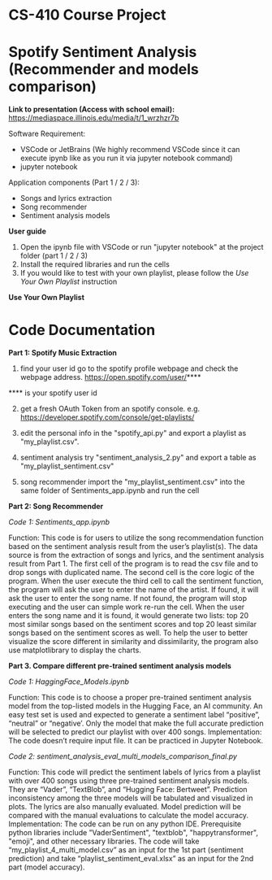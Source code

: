 # CS-410 Course Project
# Spotify Sentiment Analysis (Recommender and models comparison)

**Link to presentation (Access with school email):**
https://mediaspace.illinois.edu/media/t/1_wrzhzr7b

Software Requirement:
- VSCode or JetBrains (We highly recommend VSCode since it can execute ipynb like as you run it via jupyter notebook command)
- jupyter notebook 

Application components (Part 1 / 2 / 3):
- Songs and lyrics extraction
- Song recommender
- Sentiment analysis models

**User guide**
1. Open the ipynb file with VSCode or run "jupyter notebook" at the project folder (part 1 / 2 / 3)
2. Install the required libraries and run the cells
3. If you would like to test with your own playlist, please follow the *Use Your Own Playlist* instruction


**Use Your Own Playlist**


# Code Documentation

**Part 1: Spotify Music Extraction**
1. find your user id
go to the spotify profile webpage and check the webpage address. https://open.spotify.com/user/****

**** is your spotify user id 

2. get a fresh OAuth Token
from an spotify console. e.g. https://developer.spotify.com/console/get-playlists/

3. edit the personal info in the "spotify_api.py" and export a playlist as "my_playlist.csv". 

4. sentiment analysis
try "sentiment_analysis_2.py" and export a table as "my_playlist_sentiment.csv"

5. song recommender
import the "my_playlist_sentiment.csv" into the same folder of Sentiments_app.ipynb and run the cell

**Part 2: Song Recommender**

*Code 1: Sentiments_app.ipynb*

Function: This code is for users to utilize the song recommendation function based on the sentiment analysis result from the user’s playlist(s). The data source is from the extraction of songs and lyrics, and the sentiment analysis result from Part 1. The first cell of the program is to read the csv file and to drop songs with duplicated name. The second cell is the core logic of the program. When the user execute the third cell to call the sentiment function, the program will ask the user to enter the name of the artist. If found, it will ask the user to enter the song name. If not found, the program will stop executing and the user can simple work re-run the cell. When the user enters the song name and it is found, it would generate two lists: top 20 most similar songs based on the sentiment scores and top 20 least similar songs based on the sentiment scores as well. To help the user to better visualize the score different in similarity and dissimilarity, the program also use matplotlibrary to display the charts. 

**Part 3. Compare different pre-trained sentiment analysis models**

*Code 1: HaggingFace_Models.ipynb*

Function: This code is to choose a proper pre-trained sentiment analysis model from the top-listed models in the Hugging Face, an AI community. An easy test set is used and expected to generate a sentiment label “positive”, “neutral” or “negative’. Only the model that make the full accurate prediction will be selected to predict our playlist with over 400 songs. 
Implementation: The code doesn’t require input file. It can be practiced in Jupyter Notebook. 

*Code 2: sentiment_analysis_eval_multi_models_comparison_final.py*

Function: This code will predict the sentiment labels of lyrics from a playlist with over 400 songs using three pre-trained sentiment analysis models. They are “Vader”, “TextBlob”, and “Hugging Face: Bertweet”. Prediction inconsistency among the three models will be tabulated and visualized in plots. The lyrics are also manually evaluated. Model prediction will be compared with the manual evaluations to calculate the model accuracy. 
Implementation: The code can be run on any python IDE. Prerequisite python libraries include ”VaderSentiment", "textblob", "happytransformer", "emoji", and other necessary libraries. The code will take “my_playlist_4_multi_model.csv” as an input for the 1st part (sentiment prediction) and take “playlist_sentiment_eval.xlsx” as an input for the 2nd part (model accuracy).


